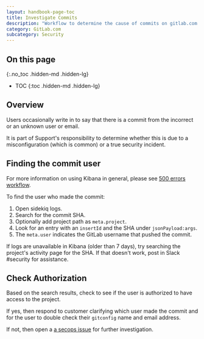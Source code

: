 ```yaml
---
layout: handbook-page-toc
title: Investigate Commits
description: "Workflow to determine the cause of commits on gitlab.com attributed to incorrect or unknown emails"
category: GitLab.com
subcategory: Security
---
```


## On this page
{:.no_toc .hidden-md .hidden-lg}

- TOC
{:toc .hidden-md .hidden-lg}

## Overview

Users occasionally write in to say that there is a commit from the incorrect or an unknown user or email.

It is part of Support's responsibility to determine whether this is due to a misconfiguration (which is common) or a true security incident.

## Finding the commit user

For more information on using Kibana in general, please see [500 errors workflow](500_errors.html).

To find the user who made the commit:

1. Open sidekiq logs.
1. Search for the commit SHA.
1. Optionally add project path as `meta.project`.
1. Look for an entry with an `insertId` and the SHA under `jsonPayload:args`.
1. The `meta.user` indicates the GitLab username that pushed the commit.

If logs are unavailable in Kibana (older than 7 days), try searching the project's activity page for the SHA. If that doesn't work, post in Slack #security for assistance.

## Check Authorization

Based on the search results, check to see if the user is authorized to have access to the project.

If yes, then respond to customer clarifying which user made the commit and for the user to double check their `gitconfig` name and email address.

If not, then open a [a secops issue](https://gitlab.com/gitlab-com/gl-security/secops/operations/-/issues) for further investigation.
